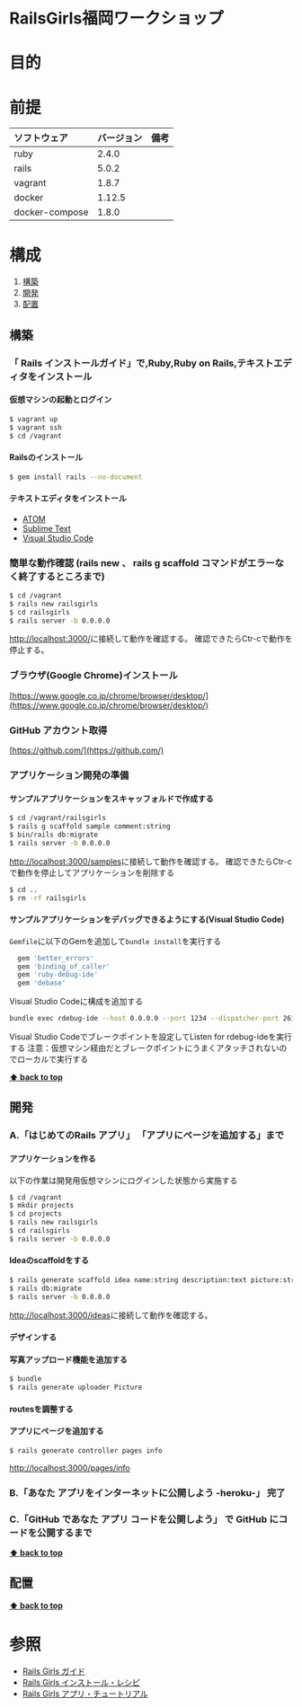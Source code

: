 RailsGirls福岡ワークショップ
===================

# 目的 #

# 前提 #
| ソフトウェア   | バージョン   | 備考        |
|:---------------|:-------------|:------------|
| ruby           |2.4.0    |             |
| rails          |5.0.2    |             |
| vagrant        |1.8.7    |             |
| docker         |1.12.5    |             |
| docker-compose |1.8.0    |             |

# 構成 #
1. [構築](#構築)
1. [開発](#開発)
1. [配置](#配置)

## 構築
### 「 Rails インストールガイド」で,Ruby,Ruby on Rails,テキストエディタをインストール
#### 仮想マシンの起動とログイン
```bash
$ vagrant up
$ vagrant ssh
$ cd /vagrant
```

#### Railsのインストール
```bash
$ gem install rails --no-document
```

#### テキストエディタをインストール
+ [ATOM](https://atom.io/)
+ [Sublime Text](https://www.sublimetext.com/)
+ [Visual Studio Code](http://railsgirls.jp/install)

### 簡単な動作確認 (rails new 、 rails g scaffold コマンドがエラーなく終了するところまで)
```bash
$ cd /vagrant
$ rails new railsgirls
$ cd railsgirls
$ rails server -b 0.0.0.0
```
[http://localhost:3000/](http://localhost:3000/)に接続して動作を確認する。
確認できたらCtr-cで動作を停止する。

### ブラウザ(Google Chrome)インストール
[https://www.google.co.jp/chrome/browser/desktop/](https://www.google.co.jp/chrome/browser/desktop/)

### GitHub アカウント取得
[https://github.com/](https://github.com/)

### アプリケーション開発の準備
#### サンプルアプリケーションをスキャッフォルドで作成する
```bash
$ cd /vagrant/railsgirls
$ rails g scaffold sample comment:string
$ bin/rails db:migrate
$ rails server -b 0.0.0.0
```
[http://localhost:3000/samples](http://localhost:3000/samples)に接続して動作を確認する。
確認できたらCtr-cで動作を停止してアプリケーションを削除する
```bash
$ cd ..
$ rm -rf railsgirls
```

#### サンプルアプリケーションをデバッグできるようにする(Visual Studio Code)
`Gemfile`に以下のGemを追加して`bundle install`を実行する
```ruby
  gem 'better_errors'
  gem 'binding_of_caller'
  gem 'ruby-debug-ide'
  gem 'debase'
```

Visual Studio Codeに構成を追加する

```bash
bundle exec rdebug-ide --host 0.0.0.0 --port 1234 --dispatcher-port 26162 -- bin/rails s -b 0.0.0.0
```
Visual Studio Codeでブレークポイントを設定してListen for rdebug-ideを実行する
注意：仮想マシン経由だとブレークポイントにうまくアタッチされないのでローカルで実行する

**[⬆ back to top](#構成)**

## 開発
### A.「はじめてのRails アプリ」 「アプリにページを追加する」まで
#### アプリケーションを作る
以下の作業は開発用仮想マシンにログインした状態から実施する
```bash
$ cd /vagrant
$ mkdir projects
$ cd projects
$ rails new railsgirls
$ cd railsgirls
$ rails server -b 0.0.0.0
```

#### Ideaのscaffoldをする
```bash
$ rails generate scaffold idea name:string description:text picture:string
$ rails db:migrate
$ rails server -b 0.0.0.0
```
[http://localhost:3000/ideas](http://localhost:3000/ideas)に接続して動作を確認する。

#### デザインする

#### 写真アップロード機能を追加する
```bash
$ bundle
$ rails generate uploader Picture
```

#### routesを調整する

#### アプリにページを追加する
```bash
$ rails generate controller pages info
```
[http://localhost:3000/pages/info](http://localhost:3000/pages/info)

### B.「あなた アプリをインターネットに公開しよう -heroku-」 完了

### C.「GitHub であなた アプリ コードを公開しよう」 で GitHub にコードを公開するまで
**[⬆ back to top](#構成)**

## 配置
**[⬆ back to top](#構成)**

# 参照 #
+ [Rails Girls ガイド](http://railsgirls.jp/)
+ [Rails Girls インストール・レシピ](http://railsgirls.jp/install)
+ [Rails Girls アプリ・チュートリアル](http://railsgirls.jp/app)